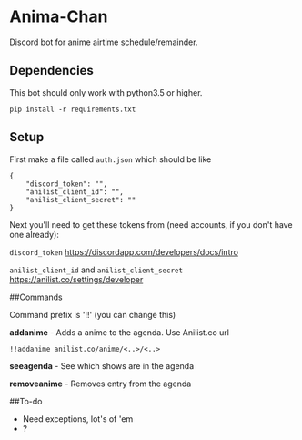 # Anima-Chan
Discord bot for anime airtime schedule/remainder.

## Dependencies
This bot should only work with python3.5 or higher.

`pip install -r requirements.txt`

## Setup
First make a file called `auth.json` which should be like
```
{
	"discord_token": "",
	"anilist_client_id": "",
	"anilist_client_secret": ""
}
```

Next you'll need to get these tokens from (need accounts, if you don't have one already):

`discord_token`  https://discordapp.com/developers/docs/intro

`anilist_client_id` and `anilist_client_secret`  https://anilist.co/settings/developer

##Commands

Command prefix is '!!' (you can change this)

**addanime** - Adds a anime to the agenda. Use Anilist.co url

`!!addanime anilist.co/anime/<..>/<..>`

**seeagenda** - See which shows are in the agenda

**removeanime** - Removes entry from the agenda




##To-do

* Need exceptions, lot's of 'em
* ?
